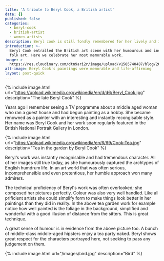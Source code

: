 ```yaml
---
title: 'A tribute to Beryl Cook, a British artist'
date: {}
published: false
categories:
  - beryl-cook
  - british-artist
  - women-artists
description: Beryl cook is still fondly remembered for her lively and insightful paintings
introduction: >-
  Beryl Cook entralled the British art scene with her humourous and insightful
  folk art. Here we celebrate her most memorable work.
image: >-
  https://res.cloudinary.com/dtn9ari2r/image/upload/v1585740487/blog/2017-11-27_12-48-51_016.jpg
alt-image: Beryl Cook's paintings were memorable and life-affirming
layout: post-quick
---
```

{% include image.html url="https://upload.wikimedia.org/wikipedia/en/d/d6/Beryl_Cook.jpg" description="The late Beryl Cook" %}

Years ago I remember seeing a TV programme about a middle aged woman who ran a guest house and had begun painting as a hobby. She became renowned as a painter with an interesting and instantly recongisable style. Her name was Beryl Cook and her work soon regularly featured in the British National Portrait Gallery in London.


{% include image.html url="https://upload.wikimedia.org/wikipedia/en/6/69/Cook-Tea.jpg" description="Tea in the garden by Beryl Cook" %}

Beryl's work was instantly recognisable and had tremendous character. All of her images still true today, as she humourously captured the archtypes of English humdrum life. In an art world that was often serious, incomprehensible and even pretentious, her humble approach won many admirers. 

The technical proficiency of Beryl's work was often overlooked; she composed her pictures perfectly. Colour was also very well handled. Like all prificient artists she could simplify form to make things look better in her paintings than they did in reality. In the above tea garden work for example notice how well painted is the foliage in the background, simplified and wonderful with a good illusion of distance from the sitters. This is great technique.

A great sense of humour is in evidence from the above picture too. A bunch of middle-class middle-aged hipsters enjoy a tea party naked. Beryl shows great respect for the characters portrayed here, not seeking to pass any judgement on them.

{% include image.html url="/images/bird.jpg" description="Bird" %}
